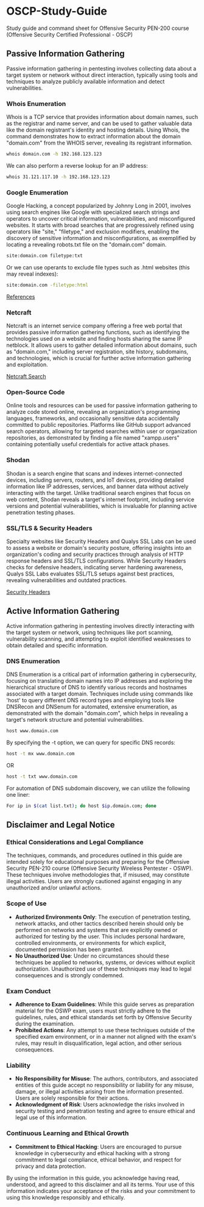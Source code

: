 # OSCP-Study-Guide
Study guide and command sheet for Offensive Security PEN-200 course (Offensive Security Certified Professional - OSCP)

## Passive Information Gathering
Passive information gathering in pentesting involves collecting data about a target system or network without direct interaction, typically using tools and techniques to analyze publicly available information and detect vulnerabilities.

### Whois Enumeration
Whois is a TCP service that provides information about domain names, such as the registrar and name server, and can be used to gather valuable data like the domain registrant's identity and hosting details. Using Whois, the command demonstrates how to extract information about the domain "domain.com" from the WHOIS server, revealing its registrant information.
```bash
whois domain.com -h 192.168.123.123
```
We can also perform a reverse lookup for an IP address:
```bash
whois 31.121.117.10 -h 192.168.123.123
```

### Google Enumeration
Google Hacking, a concept popularized by Johnny Long in 2001, involves using search engines like Google with specialized search strings and operators to uncover critical information, vulnerabilities, and misconfigured websites. It starts with broad searches that are progressively refined using operators like "site," "filetype," and exclusion modifiers, enabling the discovery of sensitive information and misconfigurations, as exemplified by locating a revealing robots.txt file on the "domain.com" domain.
```bash
site:domain.com filetype:txt
```
Or we can use operants to exclude file types such as .html websites (this may reveal indexes):
```bash
site:domain.com -filetype:html
```
[References](https://www.exploit-db.com/google-hacking-database) 

### Netcraft
Netcraft is an internet service company offering a free web portal that provides passive information gathering functions, such as identifying the technologies used on a website and finding hosts sharing the same IP netblock. It allows users to gather detailed information about domains, such as "domain.com," including server registration, site history, subdomains, and technologies, which is crucial for further active information gathering and exploitation.

[Netcraft Search](https://searchdns.netcraft.com/)

### Open-Source Code
Online tools and resources can be used for passive information gathering to analyze code stored online, revealing an organization's programming languages, frameworks, and occasionally sensitive data accidentally committed to public repositories. Platforms like GitHub support advanced search operators, allowing for targeted searches within user or organization repositories, as demonstrated by finding a file named "xampp.users" containing potentially useful credentials for active attack phases.

### Shodan
Shodan is a search engine that scans and indexes internet-connected devices, including servers, routers, and IoT devices, providing detailed information like IP addresses, services, and banner data without actively interacting with the target. Unlike traditional search engines that focus on web content, Shodan reveals a target's internet footprint, including service versions and potential vulnerabilities, which is invaluable for planning active penetration testing phases.

### SSL/TLS & Security Headers
Specialty websites like Security Headers and Qualys SSL Labs can be used to assess a website or domain's security posture, offering insights into an organization's coding and security practices through analysis of HTTP response headers and SSL/TLS configurations. While Security Headers checks for defensive headers, indicating server hardening awareness, Qualys SSL Labs evaluates SSL/TLS setups against best practices, revealing vulnerabilities and outdated practices.

[Security Headers](https://securityheaders.com/)

## Active Information Gathering
Active information gathering in pentesting involves directly interacting with the target system or network, using techniques like port scanning, vulnerability scanning, and attempting to exploit identified weaknesses to obtain detailed and specific information.

### DNS Enumeration
DNS Enumeration is a critical part of information gathering in cybersecurity, focusing on translating domain names into IP addresses and exploring the hierarchical structure of DNS to identify various records and hostnames associated with a target domain. Techniques include using commands like 'host' to query different DNS record types and employing tools like DNSRecon and DNSenum for automated, extensive enumeration, as demonstrated with the domain "domain.com", which helps in revealing a target's network structure and potential vulnerabilities.
```bash
host www.domain.com
```
By specifying the -t option, we can query for specific DNS records:
```bash
host -t mx www.domain.com
```
OR
```bash
host -t txt www.domain.com
```

For automation of DNS subdomain discovery, we can utilize the following one liner:
```bash
For ip in $(cat list.txt); do host $ip.domain.com; done
```

## Disclaimer and Legal Notice

### Ethical Considerations and Legal Compliance
The techniques, commands, and procedures outlined in this guide are intended solely for educational purposes and preparing for the Offensive Security PEN-210 course (Offensive Security Wireless Pentester - OSWP). These techniques involve methodologies that, if misused, may constitute illegal activities. Users are strongly cautioned against engaging in any unauthorized and/or unlawful actions.

### Scope of Use
- **Authorized Environments Only**: The execution of penetration testing, network attacks, and other tactics described herein should only be performed on networks and systems that are explicitly owned or authorized for testing by the user. This includes personal hardware, controlled environments, or environments for which explicit, documented permission has been granted.
- **No Unauthorized Use**: Under no circumstances should these techniques be applied to networks, systems, or devices without explicit authorization. Unauthorized use of these techniques may lead to legal consequences and is strongly condemned.

### Exam Conduct
- **Adherence to Exam Guidelines**: While this guide serves as preparation material for the OSWP exam, users must strictly adhere to the guidelines, rules, and ethical standards set forth by Offensive Security during the examination.
- **Prohibited Actions**: Any attempt to use these techniques outside of the specified exam environment, or in a manner not aligned with the exam's rules, may result in disqualification, legal action, and other serious consequences.

### Liability
- **No Responsibility for Misuse**: The authors, contributors, and associated entities of this guide accept no responsibility or liability for any misuse, damage, or illegal activities arising from the information presented. Users are solely responsible for their actions.
- **Acknowledgment of Risk**: Users acknowledge the risks involved in security testing and penetration testing and agree to ensure ethical and legal use of this information.

### Continuous Learning and Ethical Growth
- **Commitment to Ethical Hacking**: Users are encouraged to pursue knowledge in cybersecurity and ethical hacking with a strong commitment to legal compliance, ethical behavior, and respect for privacy and data protection.

By using the information in this guide, you acknowledge having read, understood, and agreed to this disclaimer and all its terms. Your use of this information indicates your acceptance of the risks and your commitment to using this knowledge responsibly and ethically.
